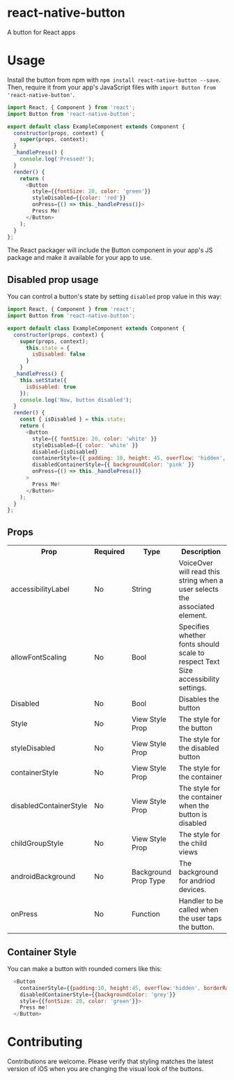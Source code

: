 # react-native-button
A button for React apps

# Usage

Install the button from npm with `npm install react-native-button --save`. Then, require it from your app's JavaScript files with `import Button from 'react-native-button'`.

```js
import React, { Component } from 'react';
import Button from 'react-native-button';

export default class ExampleComponent extends Component {
  constructor(props, context) {
    super(props, context);
  }
  _handlePress() {
    console.log('Pressed!');
  }
  render() {
    return (
      <Button
        style={{fontSize: 20, color: 'green'}}
        styleDisabled={{color: 'red'}}
        onPress={() => this._handlePress()}>
        Press Me!
      </Button>
    );
  }
};

```

The React packager will include the Button component in your app's JS package and make it available for your app to use.

## Disabled prop usage

You can control a button's state by setting `disabled` prop value in this way:

```js
import React, { Component } from 'react';
import Button from 'react-native-button';

export default class ExampleComponent extends Component {
  constructor(props, context) {
    super(props, context);
      this.state = {
        isDisabled: false
      }
    }
  _handlePress() {
    this.setState({
      isDisabled: true
    });
    console.log('Now, button disabled');
  }
  render() {
    const { isDisabled } = this.state;
    return (
      <Button
        style={{ fontSize: 20, color: 'white' }}
        styleDisabled={{ color: 'white' }}
        disabled={isDisabled}
        containerStyle={{ padding: 10, height: 45, overflow: 'hidden', borderRadius: 4, backgroundColor: 'aqua' }}
        disabledContainerStyle={{ backgroundColor: 'pink' }}
        onPress={() => this._handlePress()}
      >
        Press Me!
      </Button>
    );
  }
};

```

## Props

<table>
  <tr>
    <th>Prop</th>
    <th>Required</th>
    <th>Type</th>
    <th>Description</th>
  </tr>
  <tr>
    <td>accessibilityLabel</td>
    <td>No</td>
    <td>String</td>
    <td>VoiceOver will read this string when a user selects the associated element.</td>
  </tr>
  <tr>
    <td>allowFontScaling</td>
    <td>No</td>
    <td>Bool</td>
    <td>Specifies whether fonts should scale to respect Text Size accessibility settings. </td>
  </tr>
  
  <tr>
    <td>Disabled</td>
    <td>No</td>
    <td>Bool</td>
    <td>Disables the button</td>
  </tr>
  <tr>
    <td>Style</td>
    <td>No</td>
    <td>View Style Prop</td>
    <td>The style for the button</td>
  </tr>
  <tr>
    <td>styleDisabled</td>
    <td>No</td>
    <td>View Style Prop</td>
    <td>The style for the disabled button</td>
  </tr>
  <tr>
    <td>containerStyle</td>
    <td>No</td>
    <td>View Style Prop</td>
    <td>The style for the container</td>
  </tr>
  <tr>
    <td>disabledContainerStyle</td>
    <td>No</td>
    <td>View Style Prop</td>
    <td>The style for the container when the button is disabled</td>
  </tr>
  <tr>
    <td>childGroupStyle</td>
    <td>No</td>
    <td>View Style Prop</td>
    <td>The style for the child views</td>
  </tr>
  <tr>
    <td>androidBackground</td>
    <td>No</td>
    <td>Background Prop Type</td>
    <td>The background for andriod devices.</td>
  </tr>
  <tr>
    <td>onPress</td>
    <td>No</td>
    <td>Function</td>
    <td>Handler to be called when the user taps the button. </td>
  </tr>
</table>

## Container Style

You can make a button with rounded corners like this:

```js
  <Button
    containerStyle={{padding:10, height:45, overflow:'hidden', borderRadius:4, backgroundColor: 'white'}}
    disabledContainerStyle={{backgroundColor: 'grey'}}
    style={{fontSize: 20, color: 'green'}}>
    Press me!
  </Button>
```

# Contributing

Contributions are welcome. Please verify that styling matches the latest version of iOS when you are changing the visual look of the buttons.
